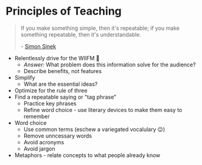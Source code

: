 # Principles of Teaching

> If you make something simple, then it's repeatable; if you make something repeatable, then it's understandable.
>
> \- [Simon Sinek](https://www.youtube.com/watch?v=e4PGwQU-1Yc)

- Relentlessly drive for the WIIFM 🎯
  - _Answer:_ What problem does this information solve for the audience?
  - Describe benefits, not features
- Simplify
  - What are the essential ideas?
- Optimize for the rule of three
- Find a repeatable saying or "tag phrase"
  - Practice key phrases
  - Refine word choice - use literary devices to make them easy to remember
- Word choice
  - Use common terms (eschew a variegated vocalulary 😉)
  - Remove unncessary words
  - Avoid acronyms
  - Avoid jargon
- Metaphors - relate concepts to what people already know
